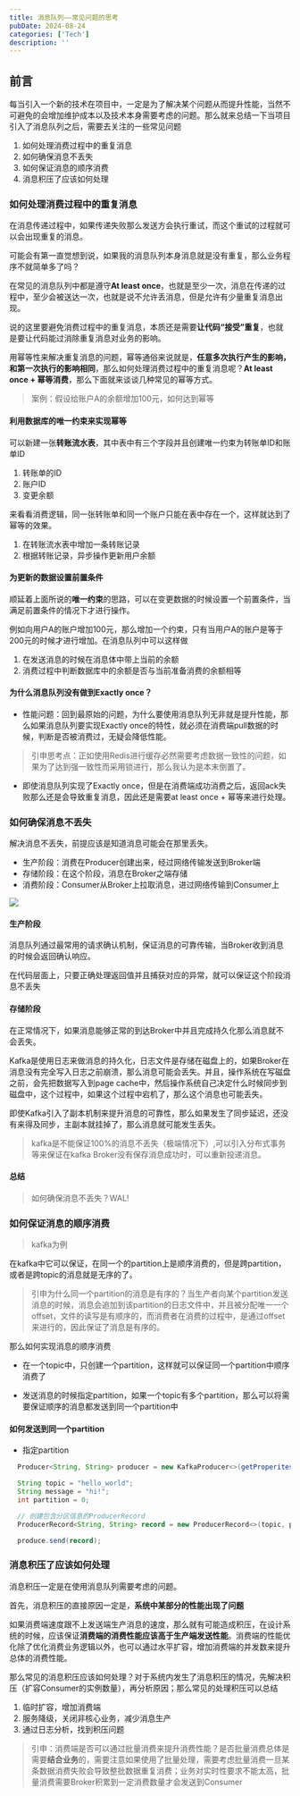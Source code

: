 ```yaml
---
title: 消息队列——常见问题的思考
pubDate: 2024-08-24
categories: ['Tech']
description: ''
---
```


## 前言

每当引入一个新的技术在项目中，一定是为了解决某个问题从而提升性能，当然不可避免的会增加维护成本以及技术本身需要考虑的问题。那么就来总结一下当项目引入了消息队列之后，需要去关注的一些常见问题

1. 如何处理消费过程中的重复消息
2. 如何确保消息不丢失
3. 如何保证消息的顺序消费
4. 消息积压了应该如何处理

### 如何处理消费过程中的重复消息

在消息传递过程中，如果传递失败那么发送方会执行重试，而这个重试的过程就可以会出现重复的消息。

可能会有第一直觉想到说，如果我的消息队列本身消息就是没有重复，那么业务程序不就简单多了吗？

在常见的消息队列中都是遵守**At least once**，也就是至少一次，消息在传递的过程中，至少会被送达一次，也就是说不允许丢消息，但是允许有少量重复消息出现。

说的这里要避免消费过程中的重复消息，本质还是需要**让代码“接受”重复**，也就是要让代码能过消除重复消息对业务的影响。

用幂等性来解决重复消息的问题，幂等通俗来说就是，**任意多次执行产生的影响，和第一次执行的影响相同**，那么如何处理消费过程中的重复消息呢？**At least once + 幂等消费**，那么下面就来谈谈几种常见的幂等方式。

> 案例：假设给账户A的余额增加100元，如何达到幂等

#### 利用数据库的唯一约束来实现幂等

可以新建一张**转账流水表**，其中表中有三个字段并且创建唯一约束为转账单ID和账单ID

1. 转账单的ID
2. 账户ID
3. 变更余额

来看看消费逻辑，同一张转账单和同一个账户只能在表中存在一个，这样就达到了幂等的效果。

1. 在转账流水表中增加一条转账记录
2. 根据转账记录，异步操作更新用户余额

#### 为更新的数据设置前置条件

顺延着上面所说的**唯一约束**的思路，可以在变更数据的时候设置一个前置条件，当满足前置条件的情况下才进行操作。

例如向用户A的账户增加100元，那么增加一个约束，只有当用户A的账户是等于200元的时候才进行增加。在消息队列中可以这样做

1. 在发送消息的时候在消息体中带上当前的余额
2. 消费过程中判断数据库中的余额是否与当前准备消费的余额相等

#### 为什么消息队列没有做到Exactly once？

- 性能问题：回到最原始的问题，为什么要使用消息队列无非就是提升性能，那么如果消息队列要实现Exactly once的特性，就必须在消费端pull数据的时候，判断是否被消费过，无疑会降低性能。

> 引申思考点：正如使用Redis进行缓存必然需要考虑数据一致性的问题，如果为了达到强一致性而采用锁进行，那么我认为是本末倒置了。

- 即使消息队列实现了Exactly once，但是在消费端成功消费之后，返回ack失败那么还是会导致重复消息，因此还是需要at least once + 幂等来进行处理。

### 如何确保消息不丢失

解决消息不丢失，前提应该是知道消息可能会在那里丢失。

- 生产阶段：消费在Producer创建出来，经过网络传输发送到Broker端
- 存储阶段：在这个阶段，消息在Broker之端存储
- 消费阶段：Consumer从Broker上拉取消息，进过网络传输到Consumer上

![](/assets/mq/01.png)

#### 生产阶段

消息队列通过最常用的请求确认机制，保证消息的可靠传输，当Broker收到消息的时候会返回确认响应。

在代码层面上，只要正确处理返回值并且捕获对应的异常，就可以保证这个阶段消息不丢失

#### 存储阶段

在正常情况下，如果消息能够正常的到达Broker中并且完成持久化那么消息就不会丢失。

Kafka是使用日志来做消息的持久化，日志文件是存储在磁盘上的，如果Broker在消息没有完全写入日志之前崩溃，那么消息可能会丢失。并且，操作系统在写磁盘之前，会先把数据写入到page cache中，然后操作系统自己决定什么时候同步到磁盘中，这个过程中，如果这个过程中宕机了，那么这个消息也可能丢失。

即使Kafka引入了副本机制来提升消息的可靠性，那么如果发生了同步延迟，还没有来得及同步，主副本就挂掉了，那么消息就可能发生丢失。

> kafka是不能保证100%的消息不丢失（极端情况下）,可以引入分布式事务等来保证在kafka Broker没有保存消息成功时，可以重新投递消息。

#### 总结

> 如何确保消息不丢失？WAL!

### 如何保证消息的顺序消费

> kafka为例

在kafka中它可以保证，在同一个的partition上是顺序消费的，但是跨partition，或者是跨topic的消息就是无序的了。

> 引申为什么同一个partition的消息是有序的？当生产者向某个partition发送消息的时候，消息会追加到该partition的日志文件中，并且被分配唯一一个offset，文件的读写是有顺序的，而消费者在消费的过程中，是通过offset来进行的，因此保证了消息是有序的。

那么如何实现消息的顺序消费

- 在一个topic中，只创建一个partition，这样就可以保证同一个partition中顺序消费了

- 发送消息的时候指定partition，如果一个topic有多个partition，那么可以将需要保证顺序的消息都发送到同一个partition中

#### 如何发送到同一个partition

- 指定partition

```java
  Producer<String, String> producer = new KafkaProducer<>(getProperites());

  String topic = "hello_world";
  String message = "hi!";
  int partition = 0;

  // 创建包含分区信息的ProducerRecord
  ProducerRecord<String, String> record = new ProducerRecord<>(topic, partition, null, message);

  produce.send(record);
```

### 消息积压了应该如何处理

消息积压一定是在使用消息队列需要考虑的问题。

首先，消息积压的直接原因一定是，**系统中某部分的性能出现了问题**

如果消费端速度跟不上发送端生产消息的速度，那么就有可能造成积压，在设计系统的时候，应该保证**消费端的消费性能应该高于生产端发送性能**。消费端的性能优化除了优化消费业务逻辑以外，也可以通过水平扩容，增加消费端的并发数来提升总体的消费性能。

那么常见的消息积压应该如何处理？对于系统内发生了消息积压的情况，先解决积压（扩容Consumer的实例数量），再分析原因；那么常见的处理积压可以总结

1. 临时扩容，增加消费端
2. 服务降级，关闭非核心业务，减少消息生产
3. 通过日志分析，找到积压问题

> 引申：消费端是否可以通过批量消费来提升消费性能？是否批量消费总体是需要**结合业务**的，需要注意如果使用了批量处理，需要考虑批量消费一旦某条数据消费失败会导致整批数据重复消费；业务对实时性要求不能太高，批量消费需要Broker积累到一定消费数量才会发送到Consumer
